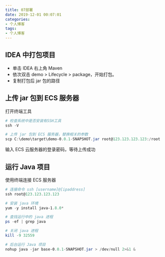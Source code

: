 ```yaml
---
title: 07部署
date: 2019-12-01 00:07:01
categories:
- 个人博客
tags:
- 个人博客
---
```


## IDEA 中打包项目

- 单击 IDEA 右上角 Maven
- 依次双击 demo > Lifecycle > package，开始打包。
- 复制打包后 jar 包的路径

## 上传 jar 包到 ECS 服务器

打开终端工具

```powershell
# 检查系统中是否安装有SSH工具
ssh -V

# 上传 jar 包到 ECS 服务器，替换相关的参数
scp C:\demo\target\demo-0.0.1-SNAPSHOT.jar root@123.123.123.123:/root
```

输入 ECS 云服务器的登录密码，等待上传成功

## 运行 Java 项目

使用终端连接 ECS 服务器

```powershell
# 连接命令 ssh [username]@[ipaddress]
ssh root@123.123.123.123

# 安装 java 环境
yum -y install java-1.8.0*

# 查找运行中的 java 进程
ps -ef | grep java

# 关闭 java 进程
kill -9 32559

# 后台运行 Java 项目
nohup java -jar base-0.0.1-SNAPSHOT.jar > /dev/null 2>&1 &
```

